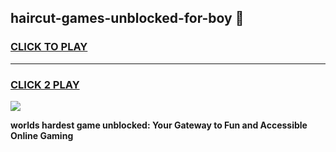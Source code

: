 
## haircut-games-unblocked-for-boy 👋
<h3>
<a href="https://premium.freeplayer.one?title=haircut-games-unblocked-for-boy&ref=14F">CLICK TO PLAY</a></h3>
<hr>

<h3>
<a href="https://premium.freeplayer.one?title=haircut-games-unblocked-for-boy&ref=14F">CLICK 2 PLAY</a>
  
</h3>

<a href="https://premium.freeplayer.one?title=haircut-games-unblocked-for-boy&ref=12F/"><img src="https://clearcache.store/games.png"></a>


**worlds hardest game unblocked: Your Gateway to Fun and Accessible Online Gaming**
